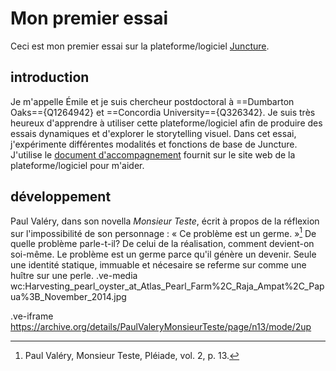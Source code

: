 # Mon premier essai

Ceci est mon premier essai sur la plateforme/logiciel [Juncture](https://juncture-digital.org).

## introduction
Je m'appelle Émile et je suis chercheur postdoctoral à ==Dumbarton Oaks=={Q1264942} et ==Concordia University=={Q326342}. Je suis très heureux d'apprendre à utiliser cette plateforme/logiciel afin de produire des essais dynamiques et d'explorer le storytelling visuel. Dans cet essai, j'expérimente différentes modalités et fonctions de base de Juncture. J'utilise le [document d'accompagnement](https://www.juncture-digital.org/getting-started) fournit sur le site web de la plateforme/logiciel pour m'aider.

## développement
Paul Valéry, dans son novella *Monsieur Teste*, écrit à propos de la réflexion sur l'impossibilité de son personnage : « Ce problème est un germe. »[^1] De quelle problème parle-t-il? De celui de la réalisation, comment devient-on soi-même. Le problème est un germe parce qu'il génère un devenir. Seule une identité statique, immuable et nécesaire se referme sur comme une huître sur une perle. 
.ve-media wc:Harvesting_pearl_oyster_at_Atlas_Pearl_Farm%2C_Raja_Ampat%2C_Papua%3B_November_2014.jpg

.ve-iframe https://archive.org/details/PaulValeryMonsieurTeste/page/n13/mode/2up

[^1]: Paul Valéry, Monsieur Teste, Pléiade, vol. 2, p. 13.
